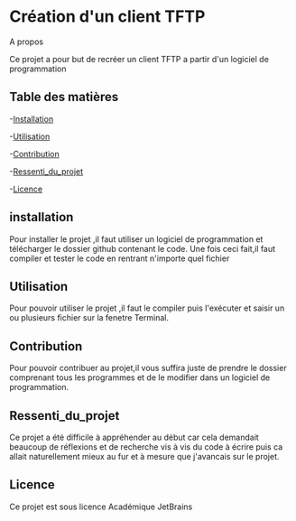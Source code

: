 # Création d'un client TFTP

A propos

Ce projet a pour but de recréer un client TFTP a partir d'un logiciel de programmation
## Table des matières 
-[Installation](#installation)

-[Utilisation](#utilisation)

-[Contribution](#contribuer)

-[Ressenti_du_projet](#Ressenti_du_projet)

-[Licence](#licence)


## installation

Pour installer le projet ,il faut utiliser un logiciel de programmation et télécharger
le dossier github contenant le code. Une fois ceci fait,il faut compiler et tester le code en rentrant n'importe quel fichier

## Utilisation
Pour pouvoir utiliser le projet ,il faut le compiler puis l'exécuter et saisir un ou plusieurs fichier sur la fenetre Terminal.



## Contribution
Pour pouvoir contribuer au projet,il vous suffira juste de prendre le dossier comprenant tous les programmes et de le modifier dans un logiciel de programmation.


## Ressenti_du_projet
Ce projet a été difficile à appréhender au début car cela demandait beaucoup de réflexions et de recherche vis à vis du code à écrire puis ca allait naturellement mieux au fur et à mesure que j'avancais sur le projet.

## Licence
Ce projet est sous licence Académique JetBrains
